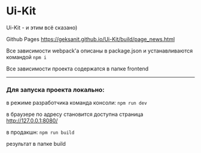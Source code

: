 # Ui-Kit
Ui-Kit - и этим всё сказано)

Github Pages   <https://geksanit.github.io/Ui-Kit/build/page_news.html>

Все зависимости webpack'a описаны в package.json и устанавливаются командой `npm i`

Все зависимости проекта содержатся в папке frontend
***
### Для запуска проекта локально:

в режиме разработчика команда консоли: `npm run dev`

  в браузере по адресу становится доступна страница http://127.0.0.1:8080/

в продакшн: `npm run build`

  результат в папке build
